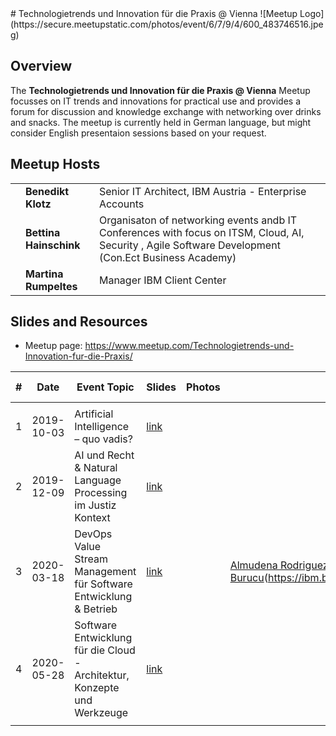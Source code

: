 <meta name="google-site-verification" content="92gLGBDhV8MggBdpDVnvMzHYSeFpRiyVSUlDOiluvAQ" />
# Technologietrends und Innovation für die Praxis @ Vienna
![Meetup Logo](https://secure.meetupstatic.com/photos/event/6/7/9/4/600_483746516.jpeg)

## Overview

The **Technologietrends und Innovation für die Praxis @ Vienna** Meetup focusses on IT trends and innovations for practical use and provides a forum for discussion and knowledge exchange with networking over drinks and snacks.
The meetup is currently held in German language, but might consider English presentaion sessions based on your request.


## Meetup Hosts

|   |   |   |
|:-:|:-|:-|
|       | **Benedikt Klotz** |        Senior IT Architect, IBM Austria - Enterprise Accounts |
|                                      | **Bettina Hainschink** | Organisaton of networking events andb IT Conferences with focus on ITSM, Cloud, AI, Security , Agile Software Development (Con.Ect Business Academy) |
|                                     | **Martina Rumpeltes** | Manager IBM Client Center |



## Slides and Resources
* Meetup page: https://www.meetup.com/Technologietrends-und-Innovation-fur-die-Praxis/

| #    | Date       | Event Topic                           | Slides |   Photos | Video | Link to Meetup.com |
| ---- | ---------- | ------------------------------------- | ------ | -------- | ----- | ------------------ |
|      |            |                                       |        |          |       |                    |
| 1    | 2019-10-03 | Artificial Intelligence – quo vadis?  |[link](https://github.com/TIPVienna/meetups/tree/master/events/event_1)      |          |        | [link](https://www.meetup.com/Technologietrends-und-Innovation-fur-die-Praxis/events/263829460/)  |
| 2    | 2019-12-09 |AI und Recht & Natural Language Processing im Justiz Kontext  |[link](https://github.com/TIPVienna/meetups/tree/master/events/event_2)      |          |        | [link](https://www.meetup.com/Technologietrends-und-Innovation-fur-die-Praxis/events/266050576/)  |
| 3    | 2020-03-18 |DevOps Value Stream Management für Software Entwicklung & Betrieb  |[link](https://github.com/TIPVienna/meetups/tree/master/events/event_3)      |          |   [Almudena Rodriguez Pardo](https://www.infoq.com/presentations/devops-strategy/?itm_source=infoq&itm_campaign=user_page&itm_medium=link) </n> [Osman Burucu](https://ibm.box.com/s/dt873kcm4zktyun2v3schwhxlrwhietb)(https://ibm.box.com/s/v1kq5xahn5x9rfd11d50nhlhmw8921yl))      | [link](https://www.meetup.com/Technologietrends-und-Innovation-fur-die-Praxis/events/268169591/)  |
| 4     | 2020-05-28           |Software Entwicklung für die Cloud - Architektur, Konzepte und Werkzeuge                                       |[link](https://github.com/TIPVienna/meetups/tree/master/events/event_4)          |       |  |
|      |            |                                       |          |       |  |

